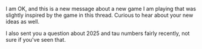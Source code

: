 I am OK, and this is a new message about a new game I am playing that
was slightly inspired by the game in this thread. Curious to hear
about your new ideas as well.

I also sent you a question about 2025 and tau numbers fairly recently,
not sure if you've seen that.
